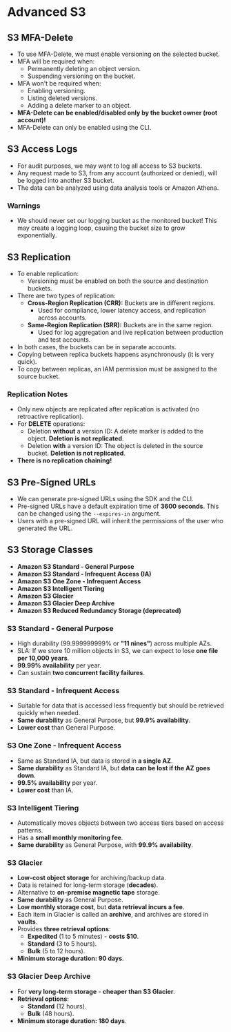# Advanced S3

## S3 MFA-Delete

- To use MFA-Delete, we must enable versioning on the selected bucket.
- MFA will be required when:
    - Permanently deleting an object version.
    - Suspending versioning on the bucket.
- MFA won't be required when:
    - Enabling versioning.
    - Listing deleted versions.
    - Adding a delete marker to an object.
- **MFA-Delete can be enabled/disabled only by the bucket owner (root account)!**
- MFA-Delete can only be enabled using the CLI.

## S3 Access Logs

- For audit purposes, we may want to log all access to S3 buckets.
- Any request made to S3, from any account (authorized or denied), will be logged into another S3 bucket.
- The data can be analyzed using data analysis tools or Amazon Athena.

### Warnings

- We should never set our logging bucket as the monitored bucket! This may create a logging loop, causing the bucket size to grow exponentially.

## S3 Replication

- To enable replication:
    - Versioning must be enabled on both the source and destination buckets.
- There are two types of replication:
    - **Cross-Region Replication (CRR):** Buckets are in different regions.
        - Used for compliance, lower latency access, and replication across accounts.
    - **Same-Region Replication (SRR):** Buckets are in the same region.
        - Used for log aggregation and live replication between production and test accounts.
- In both cases, the buckets can be in separate accounts.
- Copying between replica buckets happens asynchronously (it is very quick).
- To copy between replicas, an IAM permission must be assigned to the source bucket.

### Replication Notes

- Only new objects are replicated after replication is activated (no retroactive replication).
- For **DELETE** operations:
    - Deletion **without** a version ID: A delete marker is added to the object. **Deletion is not replicated**.
    - Deletion **with** a version ID: The object is deleted in the source bucket. **Deletion is not replicated**.
- **There is no replication chaining!**

## S3 Pre-Signed URLs

- We can generate pre-signed URLs using the SDK and the CLI.
- Pre-signed URLs have a default expiration time of **3600 seconds**. This can be changed using the `--expires-in` argument.
- Users with a pre-signed URL will inherit the permissions of the user who generated the URL.

## S3 Storage Classes

- **Amazon S3 Standard - General Purpose**
- **Amazon S3 Standard - Infrequent Access (IA)**
- **Amazon S3 One Zone - Infrequent Access**
- **Amazon S3 Intelligent Tiering**
- **Amazon S3 Glacier**
- **Amazon S3 Glacier Deep Archive**
- **Amazon S3 Reduced Redundancy Storage (deprecated)**

### S3 Standard - General Purpose

- High durability (99.999999999% or **"11 nines"**) across multiple AZs.
- SLA: If we store 10 million objects in S3, we can expect to lose **one file per 10,000 years**.
- **99.99% availability** per year.
- Can sustain **two concurrent facility failures**.

### S3 Standard - Infrequent Access

- Suitable for data that is accessed less frequently but should be retrieved quickly when needed.
- **Same durability** as General Purpose, but **99.9% availability**.
- **Lower cost** than General Purpose.

### S3 One Zone - Infrequent Access

- Same as Standard IA, but data is stored in **a single AZ**.
- **Same durability** as Standard IA, but **data can be lost if the AZ goes down**.
- **99.5% availability** per year.
- **Lower cost** than IA.

### S3 Intelligent Tiering

- Automatically moves objects between two access tiers based on access patterns.
- Has a **small monthly monitoring fee**.
- **Same durability** as General Purpose, with **99.9% availability**.

### S3 Glacier

- **Low-cost object storage** for archiving/backup data.
- Data is retained for long-term storage (**decades**).
- Alternative to **on-premise magnetic tape** storage.
- **Same durability** as General Purpose.
- **Low monthly storage cost**, but **data retrieval incurs a fee**.
- Each item in Glacier is called an **archive**, and archives are stored in **vaults**.
- Provides **three retrieval options**:
    - **Expedited** (1 to 5 minutes) - **costs $10**.
    - **Standard** (3 to 5 hours).
    - **Bulk** (5 to 12 hours).
- **Minimum storage duration: 90 days**.

### S3 Glacier Deep Archive

- For **very long-term storage** - **cheaper than S3 Glacier**.
- **Retrieval options**:
    - **Standard** (12 hours).
    - **Bulk** (48 hours).
- **Minimum storage duration: 180 days**.

